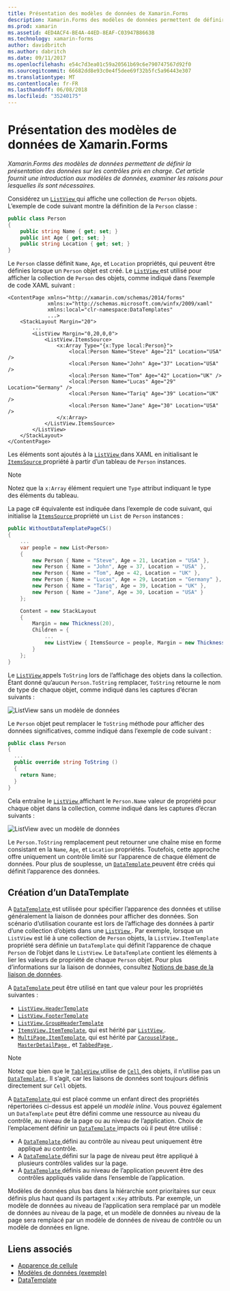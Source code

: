 ```yaml
---
title: Présentation des modèles de données de Xamarin.Forms
description: Xamarin.Forms des modèles de données permettent de définir la présentation des données sur les contrôles pris en charge. Cet article fournit une introduction aux modèles de données, examiner les raisons pour lesquelles ils sont nécessaires.
ms.prod: xamarin
ms.assetid: 4ED4ACF4-BE4A-44ED-8EAF-C03947B8663B
ms.technology: xamarin-forms
author: davidbritch
ms.author: dabritch
ms.date: 09/11/2017
ms.openlocfilehash: e54c7d3ea01c59a20561b69c6e790747567d92f0
ms.sourcegitcommit: 66682dd8e93c0e4f5dee69f32b5fc5a96443e307
ms.translationtype: MT
ms.contentlocale: fr-FR
ms.lasthandoff: 06/08/2018
ms.locfileid: "35240175"
---
```

# <a name="introduction-to-xamarinforms-data-templates"></a>Présentation des modèles de données de Xamarin.Forms

_Xamarin.Forms des modèles de données permettent de définir la présentation des données sur les contrôles pris en charge. Cet article fournit une introduction aux modèles de données, examiner les raisons pour lesquelles ils sont nécessaires._

Considérez un [ `ListView` ](https://developer.xamarin.com/api/type/Xamarin.Forms.ListView/) qui affiche une collection de `Person` objets. L’exemple de code suivant montre la définition de la `Person` classe :

```csharp
public class Person
{
    public string Name { get; set; }
    public int Age { get; set; }
    public string Location { get; set; }
}
```

Le `Person` classe définit `Name`, `Age`, et `Location` propriétés, qui peuvent être définies lorsque un `Person` objet est créé. Le [ `ListView` ](https://developer.xamarin.com/api/type/Xamarin.Forms.ListView/) est utilisé pour afficher la collection de `Person` des objets, comme indiqué dans l’exemple de code XAML suivant :

```xaml
<ContentPage xmlns="http://xamarin.com/schemas/2014/forms"
             xmlns:x="http://schemas.microsoft.com/winfx/2009/xaml"
             xmlns:local="clr-namespace:DataTemplates"
             ...>
    <StackLayout Margin="20">
        ...
        <ListView Margin="0,20,0,0">
            <ListView.ItemsSource>
                <x:Array Type="{x:Type local:Person}">
                    <local:Person Name="Steve" Age="21" Location="USA" />
                    <local:Person Name="John" Age="37" Location="USA" />
                    <local:Person Name="Tom" Age="42" Location="UK" />
                    <local:Person Name="Lucas" Age="29" Location="Germany" />
                    <local:Person Name="Tariq" Age="39" Location="UK" />
                    <local:Person Name="Jane" Age="30" Location="USA" />
                </x:Array>
            </ListView.ItemsSource>
        </ListView>
    </StackLayout>
</ContentPage>
```

Les éléments sont ajoutés à la [ `ListView` ](https://developer.xamarin.com/api/type/Xamarin.Forms.ListView/) dans XAML en initialisant le [ `ItemsSource` ](https://developer.xamarin.com/api/property/Xamarin.Forms.ItemsView%3CTVisual%3E.ItemsSource/) propriété à partir d’un tableau de `Person` instances.

> [!NOTE]
> Notez que la `x:Array` élément requiert une `Type` attribut indiquant le type des éléments du tableau.

La page c# équivalente est indiquée dans l’exemple de code suivant, qui initialise la [ `ItemsSource` ](https://developer.xamarin.com/api/property/Xamarin.Forms.ItemsView%3CTVisual%3E.ItemsSource/) propriété un `List` de `Person` instances :

```csharp
public WithoutDataTemplatePageCS()
{
    ...
    var people = new List<Person>
    {
        new Person { Name = "Steve", Age = 21, Location = "USA" },
        new Person { Name = "John", Age = 37, Location = "USA" },
        new Person { Name = "Tom", Age = 42, Location = "UK" },
        new Person { Name = "Lucas", Age = 29, Location = "Germany" },
        new Person { Name = "Tariq", Age = 39, Location = "UK" },
        new Person { Name = "Jane", Age = 30, Location = "USA" }
    };

    Content = new StackLayout
    {
        Margin = new Thickness(20),
        Children = {
            ...
            new ListView { ItemsSource = people, Margin = new Thickness(0, 20, 0, 0) }
        }
    };
}
```

Le [ `ListView` ](https://developer.xamarin.com/api/type/Xamarin.Forms.ListView/) appels `ToString` lors de l’affichage des objets dans la collection. Étant donné qu’aucun `Person.ToString` remplacer, `ToString` retourne le nom de type de chaque objet, comme indiqué dans les captures d’écran suivants :

![](introduction-images/no-data-template.png "ListView sans un modèle de données")

Le `Person` objet peut remplacer le `ToString` méthode pour afficher des données significatives, comme indiqué dans l’exemple de code suivant :

```csharp
public class Person
{
  ...
  public override string ToString ()
  {
    return Name;
  }
}
```

Cela entraîne le [ `ListView` ](https://developer.xamarin.com/api/type/Xamarin.Forms.ListView/) affichant le `Person.Name` valeur de propriété pour chaque objet dans la collection, comme indiqué dans les captures d’écran suivants :

![](introduction-images/override-tostring.png "ListView avec un modèle de données")

Le `Person.ToString` remplacement peut retourner une chaîne mise en forme consistant en la `Name`, `Age`, et `Location` propriétés. Toutefois, cette approche offre uniquement un contrôle limité sur l’apparence de chaque élément de données. Pour plus de souplesse, un [ `DataTemplate` ](https://developer.xamarin.com/api/type/Xamarin.Forms.DataTemplate/) peuvent être créés qui définit l’apparence des données.

## <a name="creating-a-datatemplate"></a>Création d’un DataTemplate

A [ `DataTemplate` ](https://developer.xamarin.com/api/type/Xamarin.Forms.DataTemplate/) est utilisée pour spécifier l’apparence des données et utilise généralement la liaison de données pour afficher des données. Son scénario d’utilisation courante est lors de l’affichage des données à partir d’une collection d’objets dans une [ `ListView` ](https://developer.xamarin.com/api/type/Xamarin.Forms.ListView/). Par exemple, lorsque un `ListView` est lié à une collection de `Person` objets, la `ListView.ItemTemplate` propriété sera définie un `DataTemplate` qui définit l’apparence de chaque `Person` de l’objet dans le `ListView`. Le `DataTemplate` contient les éléments à lier les valeurs de propriété de chaque `Person` objet. Pour plus d’informations sur la liaison de données, consultez [Notions de base de la liaison de données](~/xamarin-forms/xaml/xaml-basics/data-binding-basics.md).

A [ `DataTemplate` ](https://developer.xamarin.com/api/type/Xamarin.Forms.DataTemplate/) peut être utilisé en tant que valeur pour les propriétés suivantes :

- [`ListView.HeaderTemplate`](https://developer.xamarin.com/api/property/Xamarin.Forms.ListView.HeaderTemplate/)
- [`ListView.FooterTemplate`](https://developer.xamarin.com/api/property/Xamarin.Forms.ListView.FooterTemplate/)
- [`ListView.GroupHeaderTemplate`](https://developer.xamarin.com/api/property/Xamarin.Forms.ListView.GroupHeaderTemplate/)
- [`ItemsView.ItemTemplate`](https://developer.xamarin.com/api/type/Xamarin.Forms.ItemsView%3CTVisual%3E/), qui est hérité par [ `ListView` ](https://developer.xamarin.com/api/type/Xamarin.Forms.ListView/).
- [`MultiPage.ItemTemplate`](https://developer.xamarin.com/api/type/Xamarin.Forms.MultiPage%3CT%3E/), qui est hérité par [ `CarouselPage` ](https://developer.xamarin.com/api/type/Xamarin.Forms.CarouselPage/), [ `MasterDetailPage` ](https://developer.xamarin.com/api/type/Xamarin.Forms.MasterDetailPage/), et [ `TabbedPage` ](https://developer.xamarin.com/api/type/Xamarin.Forms.TabbedPage/).

> [!NOTE]
> Notez que bien que le [ `TableView` ](https://developer.xamarin.com/api/type/Xamarin.Forms.TableView/) utilise de [ `Cell` ](https://developer.xamarin.com/api/type/Xamarin.Forms.Cell/) des objets, il n’utilise pas un [ `DataTemplate` ](https://developer.xamarin.com/api/type/Xamarin.Forms.DataTemplate/). Il s’agit, car les liaisons de données sont toujours définis directement sur `Cell` objets.

A [ `DataTemplate` ](https://developer.xamarin.com/api/type/Xamarin.Forms.DataTemplate/) qui est placé comme un enfant direct des propriétés répertoriées ci-dessus est appelé un *modèle inline*. Vous pouvez également un `DataTemplate` peut être défini comme une ressource au niveau du contrôle, au niveau de la page ou au niveau de l’application. Choix de l’emplacement définir un [ `DataTemplate` ](https://developer.xamarin.com/api/type/Xamarin.Forms.DataTemplate/) impacts où il peut être utilisé :

- A [ `DataTemplate` ](https://developer.xamarin.com/api/type/Xamarin.Forms.DataTemplate/) défini au contrôle au niveau peut uniquement être appliqué au contrôle.
- A [ `DataTemplate` ](https://developer.xamarin.com/api/type/Xamarin.Forms.DataTemplate/) défini sur la page de niveau peut être appliqué à plusieurs contrôles valides sur la page.
- A [ `DataTemplate` ](https://developer.xamarin.com/api/type/Xamarin.Forms.DataTemplate/) définis au niveau de l’application peuvent être des contrôles appliqués valide dans l’ensemble de l’application.

Modèles de données plus bas dans la hiérarchie sont prioritaires sur ceux définis plus haut quand ils partagent `x:Key` attributs. Par exemple, un modèle de données au niveau de l’application sera remplacé par un modèle de données au niveau de la page, et un modèle de données au niveau de la page sera remplacé par un modèle de données de niveau de contrôle ou un modèle de données en ligne.


## <a name="related-links"></a>Liens associés

- [Apparence de cellule](~/xamarin-forms/user-interface/listview/customizing-cell-appearance.md)
- [Modèles de données (exemple)](https://developer.xamarin.com/samples/xamarin-forms/templates/datatemplates/)
- [DataTemplate](https://developer.xamarin.com/api/type/Xamarin.Forms.DataTemplate/)
